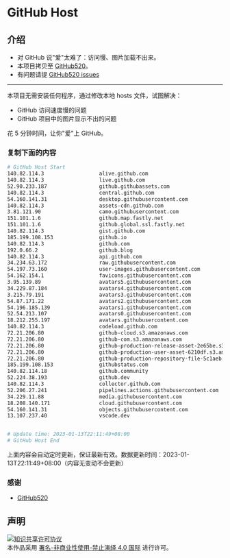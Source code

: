 # GitHub Host
## 介绍
- 对 GitHub 说"爱"太难了：访问慢、图片加载不出来。
- 本项目拷贝至 [GitHub520](https://github.com/521xueweihan/GitHub520)。
- 有问题请提 [GitHub520 issues](https://github.com/521xueweihan/GitHub520/issues/new)

---

本项目无需安装任何程序，通过修改本地 hosts 文件，试图解决：
- GitHub 访问速度慢的问题
- GitHub 项目中的图片显示不出的问题

花 5 分钟时间，让你"爱"上 GitHub。

### 复制下面的内容
```bash
# GitHub Host Start
140.82.114.3                  alive.github.com
140.82.114.3                  live.github.com
52.90.233.187                 github.githubassets.com
140.82.114.3                  central.github.com
54.160.141.31                 desktop.githubusercontent.com
140.82.114.3                  assets-cdn.github.com
3.81.121.90                   camo.githubusercontent.com
151.101.1.6                   github.map.fastly.net
151.101.1.6                   github.global.ssl.fastly.net
140.82.114.3                  gist.github.com
185.199.108.153               github.io
140.82.114.3                  github.com
192.0.66.2                    github.blog
140.82.114.3                  api.github.com
34.234.63.172                 raw.githubusercontent.com
54.197.73.160                 user-images.githubusercontent.com
54.162.154.1                  favicons.githubusercontent.com
3.95.139.89                   avatars5.githubusercontent.com
34.229.87.184                 avatars4.githubusercontent.com
3.215.79.191                  avatars3.githubusercontent.com
54.87.171.22                  avatars2.githubusercontent.com
54.196.185.139                avatars1.githubusercontent.com
52.54.213.107                 avatars0.githubusercontent.com
18.212.255.197                avatars.githubusercontent.com
140.82.114.3                  codeload.github.com
72.21.206.80                  github-cloud.s3.amazonaws.com
72.21.206.80                  github-com.s3.amazonaws.com
72.21.206.80                  github-production-release-asset-2e65be.s3.amazonaws.com
72.21.206.80                  github-production-user-asset-6210df.s3.amazonaws.com
72.21.206.80                  github-production-repository-file-5c1aeb.s3.amazonaws.com
185.199.108.153               githubstatus.com
140.82.114.18                 github.community
52.224.38.193                 github.dev
140.82.114.3                  collector.github.com
52.206.27.241                 pipelines.actions.githubusercontent.com
34.229.11.88                  media.githubusercontent.com
18.208.140.171                cloud.githubusercontent.com
54.160.141.31                 objects.githubusercontent.com
13.107.237.40                 vscode.dev


# Update time: 2023-01-13T22:11:49+08:00
# GitHub Host End

```
上面内容会自动定时更新，保证最新有效。数据更新时间：2023-01-13T22:11:49+08:00（内容无变动不会更新）

### 感谢

- [GitHub520](https://github.com/521xueweihan/GitHub520)

## 声明
<a rel="license" href="https://creativecommons.org/licenses/by-nc-nd/4.0/deed.zh"><img alt="知识共享许可协议" style="border-width: 0" src="https://licensebuttons.net/l/by-nc-nd/4.0/88x31.png"></a><br>本作品采用 <a rel="license" href="https://creativecommons.org/licenses/by-nc-nd/4.0/deed.zh">署名-非商业性使用-禁止演绎 4.0 国际</a> 进行许可。
